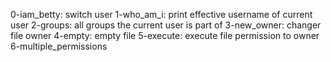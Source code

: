 0-iam_betty: switch user 
1-who_am_i: print effective username of current user
2-groups: all groups the current user is part of
3-new_owner: changer file owner
4-empty: empty file
5-execute: execute file permission to owner
6-multiple_permissions
